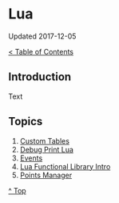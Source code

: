 # Lua

Updated 2017-12-05

[< Table of Contents][0]

## Introduction

Text

## Topics

1. [Custom Tables][1]
2. [Debug Print Lua][2]
3. [Events][3]
4. [Lua Functional Library Intro][4]
5. [Points Manager][5]

[^ Top][99]

[0]: ../README.md
[1]: custom_tables.md
[2]: debug_print_lua.md
[3]: events.md
[4]: lua_fun_intro.md
[5]: pointsmanager.md
[99]: README.md
